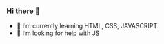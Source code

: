 ### Hi there 👋


- 🌱 I’m currently learning HTML, CSS, JAVASCRIPT
- 🤔 I’m looking for help with JS


